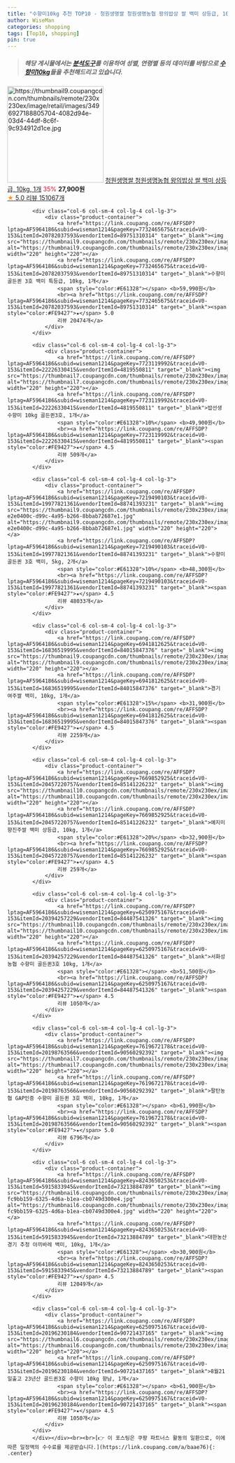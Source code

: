 ```yaml
---
title: "수향미10kg 추천 TOP10 - 청원생명쌀 청원생명농협 왕의밥상 쌀 백미 상등급, 10kg, 1개"
author: WiseMan
categories: shopping
tags: [Top10, shopping]
pin: true
---
```


> ##### 해당 게시물에서는 [**분석도구**](https://itemscout.io/)를 이용하여 **성별**, **연령별** 등의 데이터를 바탕으로 [**수향미10kg**](https://link.coupang.com/a/baae76)들을 추천해드리고 있습니다.
<div class="container"><div class="row">
            <div class="col-6 col-sm-4 col-lg-4 col-lg-3">
                <div class="product-container">
                    <a href="https://link.coupang.com/re/AFFSDP?lptag=AF5964186&subid=wiseman1214&pageKey=7812113253&traceid=V0-153&itemId=20173553077&vendorItemId=75277053985" target="_blank"><img src="https://thumbnail9.coupangcdn.com/thumbnails/remote/230x230ex/image/retail/images/3496927188805704-4082d94e-03d4-44df-8c6f-9c934912d1ce.jpg" alt="https://thumbnail9.coupangcdn.com/thumbnails/remote/230x230ex/image/retail/images/3496927188805704-4082d94e-03d4-44df-8c6f-9c934912d1ce.jpg" width="220" height="220"></a>
                    <a href="https://link.coupang.com/re/AFFSDP?lptag=AF5964186&subid=wiseman1214&pageKey=7812113253&traceid=V0-153&itemId=20173553077&vendorItemId=75277053985" target="_blank">청원생명쌀 청원생명농협 왕의밥상 쌀 백미 상등급, 10kg, 1개</a>
                    <span style="color:#E61328">35%</span> <b>27,900원</b>
                    <br><a href="https://link.coupang.com/re/AFFSDP?lptag=AF5964186&subid=wiseman1214&pageKey=7812113253&traceid=V0-153&itemId=20173553077&vendorItemId=75277053985" target="_blank"><span style="color:#FE9427">★</span> 5.0
                    리뷰 151067개</a>
                </div>
            </div>
            
            <div class="col-6 col-sm-4 col-lg-4 col-lg-3">
                <div class="product-container">
                    <a href="https://link.coupang.com/re/AFFSDP?lptag=AF5964186&subid=wiseman1214&pageKey=7732465675&traceid=V0-153&itemId=20782037593&vendorItemId=89751310314" target="_blank"><img src="https://thumbnail9.coupangcdn.com/thumbnails/remote/230x230ex/image/vendor_inventory/39b7/e32ccd0179ae96d9de6cf54a32d3c209882916ebd1c4debef0c04496df20.jpg" alt="https://thumbnail9.coupangcdn.com/thumbnails/remote/230x230ex/image/vendor_inventory/39b7/e32ccd0179ae96d9de6cf54a32d3c209882916ebd1c4debef0c04496df20.jpg" width="220" height="220"></a>
                    <a href="https://link.coupang.com/re/AFFSDP?lptag=AF5964186&subid=wiseman1214&pageKey=7732465675&traceid=V0-153&itemId=20782037593&vendorItemId=89751310314" target="_blank">수향미 골든퀸 3호 백미 특등급, 10kg, 1개</a>
                    <span style="color:#E61328"></span> <b>59,990원</b>
                    <br><a href="https://link.coupang.com/re/AFFSDP?lptag=AF5964186&subid=wiseman1214&pageKey=7732465675&traceid=V0-153&itemId=20782037593&vendorItemId=89751310314" target="_blank"><span style="color:#FE9427">★</span> 5.0
                    리뷰 20474개</a>
                </div>
            </div>
            
            <div class="col-6 col-sm-4 col-lg-4 col-lg-3">
                <div class="product-container">
                    <a href="https://link.coupang.com/re/AFFSDP?lptag=AF5964186&subid=wiseman1214&pageKey=7723119992&traceid=V0-153&itemId=22226330415&vendorItemId=4819550811" target="_blank"><img src="https://thumbnail7.coupangcdn.com/thumbnails/remote/230x230ex/image/vendor_inventory/0665/b23d856b22fca992c99c3b3b8bbb5bf787a5bf686d5321cf17a844596c4d.jpg" alt="https://thumbnail7.coupangcdn.com/thumbnails/remote/230x230ex/image/vendor_inventory/0665/b23d856b22fca992c99c3b3b8bbb5bf787a5bf686d5321cf17a844596c4d.jpg" width="220" height="220"></a>
                    <a href="https://link.coupang.com/re/AFFSDP?lptag=AF5964186&subid=wiseman1214&pageKey=7723119992&traceid=V0-153&itemId=22226330415&vendorItemId=4819550811" target="_blank">밥선생 수향미 10kg 골든퀸3호, 1개</a>
                    <span style="color:#E61328">10%</span> <b>49,900원</b>
                    <br><a href="https://link.coupang.com/re/AFFSDP?lptag=AF5964186&subid=wiseman1214&pageKey=7723119992&traceid=V0-153&itemId=22226330415&vendorItemId=4819550811" target="_blank"><span style="color:#FE9427">★</span> 4.5
                    리뷰 509개</a>
                </div>
            </div>
            
            <div class="col-6 col-sm-4 col-lg-4 col-lg-3">
                <div class="product-container">
                    <a href="https://link.coupang.com/re/AFFSDP?lptag=AF5964186&subid=wiseman1214&pageKey=7219490103&traceid=V0-153&itemId=19977821361&vendorItemId=88741393231" target="_blank"><img src="https://thumbnail9.coupangcdn.com/thumbnails/remote/230x230ex/image/retail/images/1851047233161091-e2e0400c-d99c-4a95-b266-8bbab72687e1.jpg" alt="https://thumbnail9.coupangcdn.com/thumbnails/remote/230x230ex/image/retail/images/1851047233161091-e2e0400c-d99c-4a95-b266-8bbab72687e1.jpg" width="220" height="220"></a>
                    <a href="https://link.coupang.com/re/AFFSDP?lptag=AF5964186&subid=wiseman1214&pageKey=7219490103&traceid=V0-153&itemId=19977821361&vendorItemId=88741393231" target="_blank">수향미 골든퀸 3호 백미, 5kg, 2개</a>
                    <span style="color:#E61328">10%</span> <b>48,300원</b>
                    <br><a href="https://link.coupang.com/re/AFFSDP?lptag=AF5964186&subid=wiseman1214&pageKey=7219490103&traceid=V0-153&itemId=19977821361&vendorItemId=88741393231" target="_blank"><span style="color:#FE9427">★</span> 4.5
                    리뷰 48033개</a>
                </div>
            </div>
            
            <div class="col-6 col-sm-4 col-lg-4 col-lg-3">
                <div class="product-container">
                    <a href="https://link.coupang.com/re/AFFSDP?lptag=AF5964186&subid=wiseman1214&pageKey=6941812625&traceid=V0-153&itemId=16836519995&vendorItemId=84015847376" target="_blank"><img src="https://thumbnail9.coupangcdn.com/thumbnails/remote/230x230ex/image/rs_quotation_api/7olrruzp/f5b09f9068e34c59afe94a1de1f7e1a0.jpg" alt="https://thumbnail9.coupangcdn.com/thumbnails/remote/230x230ex/image/rs_quotation_api/7olrruzp/f5b09f9068e34c59afe94a1de1f7e1a0.jpg" width="220" height="220"></a>
                    <a href="https://link.coupang.com/re/AFFSDP?lptag=AF5964186&subid=wiseman1214&pageKey=6941812625&traceid=V0-153&itemId=16836519995&vendorItemId=84015847376" target="_blank">경기 여주쌀 백미, 10kg, 1개</a>
                    <span style="color:#E61328">15%</span> <b>31,900원</b>
                    <br><a href="https://link.coupang.com/re/AFFSDP?lptag=AF5964186&subid=wiseman1214&pageKey=6941812625&traceid=V0-153&itemId=16836519995&vendorItemId=84015847376" target="_blank"><span style="color:#FE9427">★</span> 4.5
                    리뷰 2259개</a>
                </div>
            </div>
            
            <div class="col-6 col-sm-4 col-lg-4 col-lg-3">
                <div class="product-container">
                    <a href="https://link.coupang.com/re/AFFSDP?lptag=AF5964186&subid=wiseman1214&pageKey=7669852925&traceid=V0-153&itemId=20457220757&vendorItemId=85141226232" target="_blank"><img src="https://thumbnail10.coupangcdn.com/thumbnails/remote/230x230ex/image/rs_quotation_api/0ymowivb/73d088b015284148a2ea0ebfb48673c1.jpg" alt="https://thumbnail10.coupangcdn.com/thumbnails/remote/230x230ex/image/rs_quotation_api/0ymowivb/73d088b015284148a2ea0ebfb48673c1.jpg" width="220" height="220"></a>
                    <a href="https://link.coupang.com/re/AFFSDP?lptag=AF5964186&subid=wiseman1214&pageKey=7669852925&traceid=V0-153&itemId=20457220757&vendorItemId=85141226232" target="_blank">예지미 향진주쌀 백미 상등급, 10kg, 1개</a>
                    <span style="color:#E61328">20%</span> <b>32,900원</b>
                    <br><a href="https://link.coupang.com/re/AFFSDP?lptag=AF5964186&subid=wiseman1214&pageKey=7669852925&traceid=V0-153&itemId=20457220757&vendorItemId=85141226232" target="_blank"><span style="color:#FE9427">★</span> 4.5
                    리뷰 259개</a>
                </div>
            </div>
            
            <div class="col-6 col-sm-4 col-lg-4 col-lg-3">
                <div class="product-container">
                    <a href="https://link.coupang.com/re/AFFSDP?lptag=AF5964186&subid=wiseman1214&pageKey=6250975167&traceid=V0-153&itemId=20394257229&vendorItemId=84487541326" target="_blank"><img src="https://thumbnail10.coupangcdn.com/thumbnails/remote/230x230ex/image/vendor_inventory/7e7f/ae0d70f1bdd0521050a244abcd03b00fc8796da8df14fb87344322b2eea8.png" alt="https://thumbnail10.coupangcdn.com/thumbnails/remote/230x230ex/image/vendor_inventory/7e7f/ae0d70f1bdd0521050a244abcd03b00fc8796da8df14fb87344322b2eea8.png" width="220" height="220"></a>
                    <a href="https://link.coupang.com/re/AFFSDP?lptag=AF5964186&subid=wiseman1214&pageKey=6250975167&traceid=V0-153&itemId=20394257229&vendorItemId=84487541326" target="_blank">서화성농협 수향미 골든퀸3호 10kg, 1개</a>
                    <span style="color:#E61328"></span> <b>51,500원</b>
                    <br><a href="https://link.coupang.com/re/AFFSDP?lptag=AF5964186&subid=wiseman1214&pageKey=6250975167&traceid=V0-153&itemId=20394257229&vendorItemId=84487541326" target="_blank"><span style="color:#FE9427">★</span> 4.5
                    리뷰 1050개</a>
                </div>
            </div>
            
            <div class="col-6 col-sm-4 col-lg-4 col-lg-3">
                <div class="product-container">
                    <a href="https://link.coupang.com/re/AFFSDP?lptag=AF5964186&subid=wiseman1214&pageKey=7619672178&traceid=V0-153&itemId=20198763566&vendorItemId=90560292392" target="_blank"><img src="https://thumbnail7.coupangcdn.com/thumbnails/remote/230x230ex/image/vendor_inventory/f97e/88ef44c50b3757e8bfc79656697a8fc8f0c23067074b1c7d3bd2bd338bff.jpg" alt="https://thumbnail7.coupangcdn.com/thumbnails/remote/230x230ex/image/vendor_inventory/f97e/88ef44c50b3757e8bfc79656697a8fc8f0c23067074b1c7d3bd2bd338bff.jpg" width="220" height="220"></a>
                    <a href="https://link.coupang.com/re/AFFSDP?lptag=AF5964186&subid=wiseman1214&pageKey=7619672178&traceid=V0-153&itemId=20198763566&vendorItemId=90560292392" target="_blank">팔탄농협 GAP인증 수향미 골든퀸 3호 백미, 10kg, 1개</a>
                    <span style="color:#E61328"></span> <b>61,990원</b>
                    <br><a href="https://link.coupang.com/re/AFFSDP?lptag=AF5964186&subid=wiseman1214&pageKey=7619672178&traceid=V0-153&itemId=20198763566&vendorItemId=90560292392" target="_blank"><span style="color:#FE9427">★</span> 5.0
                    리뷰 6796개</a>
                </div>
            </div>
            
            <div class="col-6 col-sm-4 col-lg-4 col-lg-3">
                <div class="product-container">
                    <a href="https://link.coupang.com/re/AFFSDP?lptag=AF5964186&subid=wiseman1214&pageKey=8243650253&traceid=V0-153&itemId=5915833945&vendorItemId=73213884789" target="_blank"><img src="https://thumbnail6.coupangcdn.com/thumbnails/remote/230x230ex/image/retail/images/8480252739559022-fc9bb159-6325-4d6a-b1ea-cb0749d300e4.jpg" alt="https://thumbnail6.coupangcdn.com/thumbnails/remote/230x230ex/image/retail/images/8480252739559022-fc9bb159-6325-4d6a-b1ea-cb0749d300e4.jpg" width="220" height="220"></a>
                    <a href="https://link.coupang.com/re/AFFSDP?lptag=AF5964186&subid=wiseman1214&pageKey=8243650253&traceid=V0-153&itemId=5915833945&vendorItemId=73213884789" target="_blank">대한농산 경기 추청 아끼바레 백미, 10kg, 1개</a>
                    <span style="color:#E61328"></span> <b>30,900원</b>
                    <br><a href="https://link.coupang.com/re/AFFSDP?lptag=AF5964186&subid=wiseman1214&pageKey=8243650253&traceid=V0-153&itemId=5915833945&vendorItemId=73213884789" target="_blank"><span style="color:#FE9427">★</span> 4.5
                    리뷰 12049개</a>
                </div>
            </div>
            
            <div class="col-6 col-sm-4 col-lg-4 col-lg-3">
                <div class="product-container">
                    <a href="https://link.coupang.com/re/AFFSDP?lptag=AF5964186&subid=wiseman1214&pageKey=6250975167&traceid=V0-153&itemId=20196230184&vendorItemId=90721437165" target="_blank"><img src="https://thumbnail6.coupangcdn.com/thumbnails/remote/230x230ex/image/vendor_inventory/2d42/f451b67bf82b34ea3752da57e6004cc36e353d89f3742690511b27b4fa8a.jpg" alt="https://thumbnail6.coupangcdn.com/thumbnails/remote/230x230ex/image/vendor_inventory/2d42/f451b67bf82b34ea3752da57e6004cc36e353d89f3742690511b27b4fa8a.jpg" width="220" height="220"></a>
                    <a href="https://link.coupang.com/re/AFFSDP?lptag=AF5964186&subid=wiseman1214&pageKey=6250975167&traceid=V0-153&itemId=20196230184&vendorItemId=90721437165" target="_blank">8월21일출고 23년산 골드퀸3호 수향미 10kg 향남, 1개</a>
                    <span style="color:#E61328"></span> <b>61,900원</b>
                    <br><a href="https://link.coupang.com/re/AFFSDP?lptag=AF5964186&subid=wiseman1214&pageKey=6250975167&traceid=V0-153&itemId=20196230184&vendorItemId=90721437165" target="_blank"><span style="color:#FE9427">★</span> 4.5
                    리뷰 1050개</a>
                </div>
            </div>
            </div></div><br><br>[👉 이 포스팅은 쿠팡 파트너스 활동의 일환으로, 이에 따른 일정액의 수수료를 제공받습니다.](https://link.coupang.com/a/baae76){: .center}
